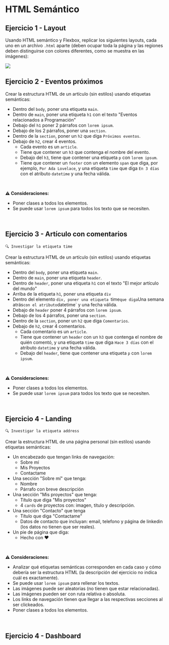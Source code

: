 # HTML Semántico

## Ejercicio 1 - Layout

Usando HTML semántico y Flexbox, replicar los siguientes layouts, cada uno en un archivo `.html` aparte (deben ocupar toda la página y las regiones deben distinguirse con colores diferentes, como se muestra en las imágenes): 

![](https://i.ibb.co/Ph1ppmr/Screen-Shot-2020-06-22-at-12-37-56.png)
<br>

## Ejercicio 2 - Eventos próximos

Crear la estructura HTML de un artículo (sin estilos) usando etiquetas semánticas:

- Dentro del `body`, poner una etiqueta `main`.
- Dentro de `main`, poner una etiqueta `h1` con el texto "Eventos relacionados a Programación"
- Debajo del `h1` poner 2 párrafos con `lorem ipsum`.
- Debajo de los 2 párrafos, poner una `section`.
- Dentro de la `section`, poner un `h2` que diga `Próximos eventos`.
- Debajo de `h2`, crear 4 eventos.
  - Cada evento es un `article`.
  - Tiene que contener un `h3` que contenga el nombre del evento.
  - Debajo del `h3`, tiene que contener una etiqueta `p` con `lorem ipsum`.
  - Tiene que contener un `footer` con un elemento `span` que diga, por ejemplo, `Por Ada Lovelace`, y una etiqueta `time` que diga `En 3 días` con el atributo `datetime` y una fecha válida.
<br>

**⚠️ Consideraciones:**

- Poner clases a todos los elementos.
- Se puede usar `lorem ipsum` para todos los texto que se necesiten.
<br>

## Ejercicio 3 - Artículo con comentarios

```
🔍 Investigar la etiqueta time
```

Crear la estructura HTML de un artículo (sin estilos) usando etiquetas semánticas:

- Dentro del `body`, poner una etiqueta `main`.
- Dentro de `main`, poner una etiqueta `header`.
- Dentro de `header`, poner una etiqueta `h1` con el texto "El mejor artículo del mundo"
- Arriba de la etiqueta `h1`, poner una etiqueta `div` 
- Dentro del elemento `div, poner una etiqueta `time` que diga `Una semana atrás` con el atributo `datetime` y una fecha válida.
- Debajo de `header` poner 4 párrafos con `lorem ipsum`.
- Debajo de los 4 párrafos, poner una `section`.
- Dentro de la `section`, poner un `h2` que diga `Comentarios`.
- Debajo de `h2`, crear 4 comentarios.
  - Cada comentario es un `article`.
  - Tiene que contener un `header` con un `h3` que contenga el nombre de quién comentó, y una etiqueta `time` que diga `Hace 3 días` con el atributo `datetime` y una fecha válida.
  - Debajo del `header`, tiene que contener una etiqueta `p` con `lorem ipsum`.
  
<br>  

**⚠️ Consideraciones:**

- Poner clases a todos los elementos.
- Se puede usar `lorem ipsum` para todos los texto que se necesiten.
<br>

## Ejercicio 4 - Landing

```
🔍 Investigar la etiqueta address
```

Crear la estructura HTML de una página personal (sin estilos) usando etiquetas semánticas:

- Un encabezado que tengan links de navegación:
  - Sobre mí
  - Mis Proyectos
  - Contactame
- Una sección "Sobre mí" que tenga:
  - Nombre
  - Párrafo con breve descripción
- Una sección "Mis proyectos" que tenga:
  - Título que diga "Mis proyectos"
  - 4 `cards` de proyectos con: imagen, título y descripción.
- Una sección "Contacto" que tenga
  - Título que diga "Contactame"
  - Datos de contacto que incluyan: email, telefono y página de linkedin (los datos no tienen que ser reales).
- Un pie de página que diga:
  - Hecho con ❤️
<br/>

**⚠️ Consideraciones:**

- Analizar qué etiquetas semánticas corresponden en cada caso y cómo debería ser la estructura HTML (la descripción del ejercicio no indica cuál es exactamente).
- Se puede usar `lorem ipsum` para rellenar los textos.
- Las imágenes puede ser aleatorias (no tienen que estar relacionadas).
- Las imágenes pueden ser con ruta relativa o absoluta.
- Los links de navegación tienen que llegar a las respectivas secciones al ser clickeados.
- Poner clases a todos los elementos.

<br>

## Ejercicio 4 - Dashboard



